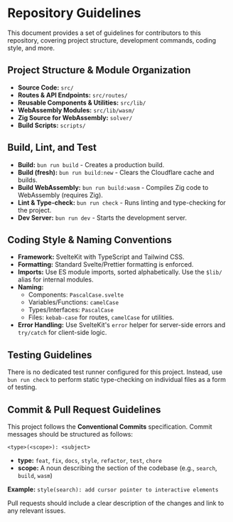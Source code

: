 # Repository Guidelines

This document provides a set of guidelines for contributors to this repository, covering project structure, development commands, coding style, and more.

## Project Structure & Module Organization

-   **Source Code:** `src/`
-   **Routes & API Endpoints:** `src/routes/`
-   **Reusable Components & Utilities:** `src/lib/`
-   **WebAssembly Modules:** `src/lib/wasm/`
-   **Zig Source for WebAssembly:** `solver/`
-   **Build Scripts:** `scripts/`

## Build, Lint, and Test

-   **Build:** `bun run build` - Creates a production build.
-   **Build (fresh):** `bun run build:new` - Clears the Cloudflare cache and builds.
-   **Build WebAssembly:** `bun run build:wasm` - Compiles Zig code to WebAssembly (requires Zig).
-   **Lint & Type-check:** `bun run check` - Runs linting and type-checking for the project.
-   **Dev Server:** `bun run dev` - Starts the development server.

## Coding Style & Naming Conventions

-   **Framework:** SvelteKit with TypeScript and Tailwind CSS.
-   **Formatting:** Standard Svelte/Prettier formatting is enforced.
-   **Imports:** Use ES module imports, sorted alphabetically. Use the `$lib/` alias for internal modules.
-   **Naming:**
    -   Components: `PascalCase.svelte`
    -   Variables/Functions: `camelCase`
    -   Types/Interfaces: `PascalCase`
    -   Files: `kebab-case` for routes, `camelCase` for utilities.
-   **Error Handling:** Use SvelteKit's `error` helper for server-side errors and `try/catch` for client-side logic.

## Testing Guidelines

There is no dedicated test runner configured for this project. Instead, use `bun run check` to perform static type-checking on individual files as a form of testing.

## Commit & Pull Request Guidelines

This project follows the **Conventional Commits** specification. Commit messages should be structured as follows:

```
<type>(<scope>): <subject>
```

-   **type:** `feat`, `fix`, `docs`, `style`, `refactor`, `test`, `chore`
-   **scope:** A noun describing the section of the codebase (e.g., `search`, `build`, `wasm`)

**Example:**
`style(search): add cursor pointer to interactive elements`

Pull requests should include a clear description of the changes and link to any relevant issues.
